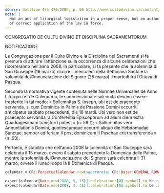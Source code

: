 ```yaml
---
source: Notitiae 475-476/2006, p. 96 http://www.cultodivino.va/content/dam/cultodivino/notitiae/2006/475-476%20DEF.pdf#page=34
note: |
  Not an act of liturgical legislation in a proper sense, but an authoritative example
  of correct application of the law in force.
---
```


CONGREGATIO DE CULTU DIVINO ET DISCIPLINA SACRAMENTORUM

NOTIFICAZIONE

La Congregazione per il Culto Divino e la Disciplina dei Sacramenti si fa premura
di attirare l’attenzione sulla occorrenza di alcune celebrazioni che ricorreranno
nell’anno 2008. In particolare, si fa presente che la solennità di San Giuseppe (19 marzo)
ricorre il mercoledì della Settimana Santa e la solennità dell’Annunciazione del Signore
(25 marzo) il martedì fra l’Ottava di Pasqua.

Secondo la normativa vigente contenuta nelle Normae Universales de Anno Liturgico
et de Calendario, le summenzionate solennità devono essere trasferite in tal modo:
« Sollemnitas S. Ioseph, ubi est de praecepto servanda, si cum Dominica
in Palmis de Passione Domini occurrit, anticipatur sabbato praecedenti, die 18 martii.
Ubi vero non est de praecepto servanda, a Conferentia Episcoporum ad alium diem
extra Quadragesimam transferri potest » (n. 56 f);
« Sollemnitas vero Annuntiationis Domini, quotiescumque occurrit aliquo die Hebdomadae
Sanctae, semper ad feriam II post dominicam II Paschae erit transferenda » (n. 60).

Pertanto, è stabilito che nell’anno 2008 la solennità di San Giuseppe sarà celebrata
il 15 marzo, ovvero il sabato precedente la Domenica delle Palme, mentre la solennità
dell’Annunciazione del Signore sarà celebrata il 31 marzo, ovvero il lunedì dopo
la II Domenica di Pasqua.

```ruby
calendar = CR::PerpetualCalendar.new(sanctorale: CR::Data::GENERAL_ROMAN_LATIN.load)

expect(calendar[Date.new(2008, 3, 15)].celebrations[0].symbol).to be :joseph
expect(calendar[Date.new(2008, 3, 31)].celebrations[0].symbol).to be :annunciation
```
